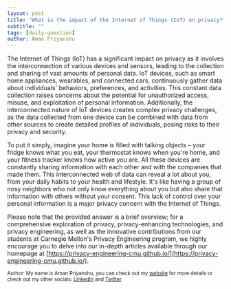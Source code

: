 ```yaml
---
layout: post
title: "What is the impact of the Internet of Things (IoT) on privacy?"
subtitle: ""
tags: [daily-question]
author: Aman Priyanshu
---
```


The Internet of Things (IoT) has a significant impact on privacy as it involves the interconnection of various devices and sensors, leading to the collection and sharing of vast amounts of personal data. IoT devices, such as smart home appliances, wearables, and connected cars, continuously gather data about individuals' behaviors, preferences, and activities. This constant data collection raises concerns about the potential for unauthorized access, misuse, and exploitation of personal information. Additionally, the interconnected nature of IoT devices creates complex privacy challenges, as the data collected from one device can be combined with data from other sources to create detailed profiles of individuals, posing risks to their privacy and security.

To put it simply, imagine your home is filled with talking objects – your fridge knows what you eat, your thermostat knows when you're home, and your fitness tracker knows how active you are. All these devices are constantly sharing information with each other and with the companies that made them. This interconnected web of data can reveal a lot about you, from your daily habits to your health and lifestyle. It's like having a group of nosy neighbors who not only know everything about you but also share that information with others without your consent. This lack of control over your personal information is a major privacy concern with the Internet of Things.

Please note that the provided answer is a brief overview; for a comprehensive exploration of privacy, privacy-enhancing technologies, and privacy engineering, as well as the innovative contributions from our students at Carnegie Mellon's Privacy Engineering program, we highly encourage you to delve into our in-depth articles available through our homepage at [https://privacy-engineering-cmu.github.io/](https://privacy-engineering-cmu.github.io/).

<small>Author: My name is Aman Priyanshu, you can check out my [website](https://amanpriyanshu.github.io/) for more details or check out my other socials: [LinkedIn](https://www.linkedin.com/in/aman-priyanshu/) and [Twitter](https://twitter.com/AmanPriyanshu6)</small>
